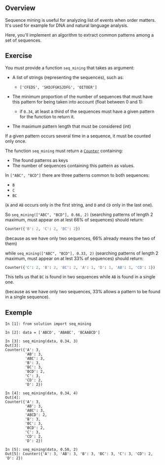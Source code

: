 ## Overview

Sequence mining is useful for analyzing list of events when order matters. It's used for example for DNA and natural language analysis.

Here, you'll implement an algorithm to extract common patterns among a set of sequences.


## Exercise

You must provide a function `seq_mining` that takes as argument:

+ A list of strings (representing the sequences), such as:
    - `['CFEDS', 'SKDJFGKSJDFG', 'OITOER']`

+ The minimum proportion of the number of sequences that must have this pattern for being taken into account (float between 0 and 1):
    - if `0.34`, at least a third of the sequences must have a given pattern for the function to return it.

+ The maximum pattern length that must be considered (int)

If a given pattern occurs several time in a sequence, it must be counted only once.

The function `seq_mining` must return a
[`Counter`](https://docs.python.org/fr/3/library/collections.html#collections.Counter)
containing:

- The found patterns as keys
- The number of sequences containing this pattern as values.

In `["ABC", "BCD"]` there are three patterns common to both sequences:

- `B`
- `C`
- `BC`

(`A` and `AB` occurs only in the first string, and `D` and `CD` only
in the last one).


So `seq_mining(["ABC", "BCD"], 0.66, 2)` (searching patterns of length
2 maximum, must appear on at lest 66% of sequences) should return:

```python
Counter({'B': 2, 'C': 2, 'BC': 2})
```

(because as we have only two sequences, 66% already means the two of them)

while `seq_mining(["ABC", "BCD"], 0.33, 2)` (searching patterns of length
2 maximum, must appear on at lest 33% of sequences) should return:

```python
Counter({'C': 2, 'B': 2, 'BC': 2, 'A': 1, 'D': 1, 'AB': 1, 'CD': 1})
```

This tells us that `BC` is found in two sequences while `AB` is found
in a single one.

(because as we have only two sequences, 33% allows a pattern to be
found in a single sequence).


## Exemple

```ipython
In [1]: from solution import seq_mining

In [2]: data = ['ABCD', 'ABABC', 'BCAABCD']

In [3]: seq_mining(data, 0.34, 3)
Out[3]:
Counter({'A': 3,
         'AB': 3,
         'ABC': 3,
         'B': 3,
         'BC': 3,
         'BCD': 2,
         'C': 3,
         'CD': 2,
         'D': 2})

In [4]: seq_mining(data, 0.34, 4)
Out[4]:
Counter({'A': 3,
         'AB': 3,
         'ABC': 3,
         'ABCD': 2,
         'B': 3,
         'BC': 3,
         'BCD': 2,
         'C': 3,
         'CD': 2,
         'D': 2})

In [5]: seq_mining(data, 0.50, 2)
Out[5]: Counter({'A': 3, 'AB': 3, 'B': 3, 'BC': 3, 'C': 3, 'CD': 2, 'D': 2})
```
